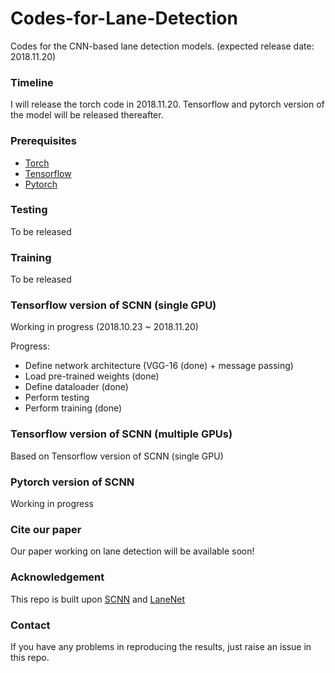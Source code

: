 # Codes-for-Lane-Detection
Codes for the CNN-based lane detection models. (expected release date: 2018.11.20)

### Timeline
I will release the torch code in 2018.11.20. Tensorflow and pytorch version of the model will be released thereafter.

### Prerequisites
- [Torch](http://torch.ch/docs/getting-started.html)
- [Tensorflow](https://www.tensorflow.org/)
- [Pytorch](https://pytorch.org/)

### Testing
To be released

### Training
To be released

### Tensorflow version of SCNN (single GPU)
Working in progress (2018.10.23 ~ 2018.11.20)

Progress:
- Define network architecture (VGG-16 (done) + message passing)
- Load pre-trained weights (done)
- Define dataloader (done)
- Perform testing
- Perform training (done)

### Tensorflow version of SCNN (multiple GPUs)

Based on Tensorflow version of SCNN (single GPU)

### Pytorch version of SCNN
Working in progress

### Cite our paper
Our paper working on lane detection will be available soon!

### Acknowledgement
This repo is built upon [SCNN](https://github.com/XingangPan/SCNN) and [LaneNet](https://github.com/MaybeShewill-CV/lanenet-lane-detection)

### Contact
If you have any problems in reproducing the results, just raise an issue in this repo.
